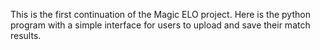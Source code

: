 This is the first continuation of the Magic ELO project. Here is the python program with a simple interface for users to upload and save their match results. 
